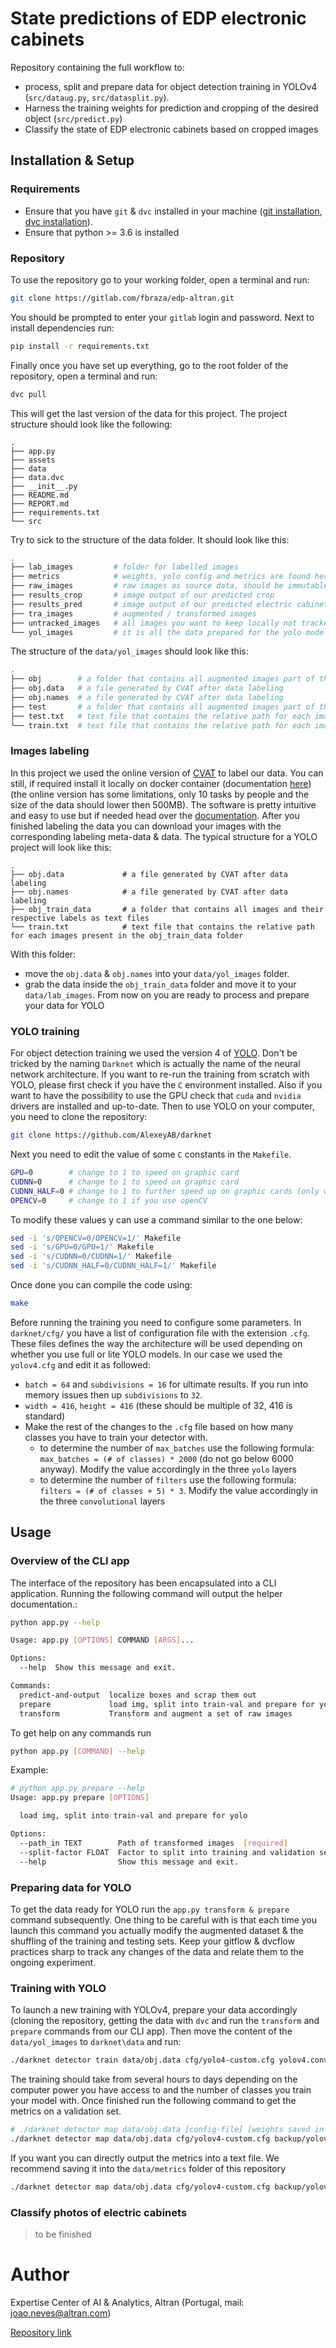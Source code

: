 # State predictions of EDP electronic cabinets

Repository containing the full workflow to:

- process, split and prepare data for object detection training in YOLOv4 (`src/dataug.py`, `src/datasplit.py`). 
- Harness the training weights for prediction and cropping of the desired object (`src/predict.py`)
- Classify the state of EDP electronic cabinets based on cropped images

## Installation & Setup

### **Requirements**

- Ensure that you have `git` & `dvc` installed in your machine ([git installation](https://git-scm.com/book/en/v2/Getting-Started-Installing-Git), [dvc installation](https://dvc.org/doc/install)).
- Ensure that python >= 3.6 is installed

### **Repository**

To use the repository go to your working folder, open a terminal and run:

```bash
git clone https://gitlab.com/fbraza/edp-altran.git
```

You should be prompted to enter your `gitlab` login and password. Next to install dependencies run:

```bash
pip install -r requirements.txt
```

Finally once you have set up everything, go to the root folder of the repository, open a terminal and run:

```bash
dvc pull
```

This will get the last version of the data for this project. The project structure should look like the following:

```
.
├── app.py
├── assets
├── data
├── data.dvc
├── __init__.py
├── README.md
├── REPORT.md
├── requirements.txt
└── src
```

Try to sick to the structure of the data folder. It should look like this:

```bash
.
├── lab_images         # folder for labelled images
├── metrics            # weights, yolo config and metrics are found here
├── raw_images         # raw images as source data, should be immutable
├── results_crop       # image output of our predicted crop
├── results_pred       # image output of our predicted electric cabinet 
├── tra_images         # augmented / transformed images
├── untracked_images   # all images you want to keep locally not tracked by dvc
└── yol_images         # it is all the data prepared for the yolo model
```

The structure of the `data/yol_images` should look like this:

```bash
.
├── obj        # a folder that contains all augmented images part of the training set
├── obj.data   # a file generated by CVAT after data labeling
├── obj.names  # a file generated by CVAT after data labeling
├── test       # a folder that contains all augmented images part of the validation / testing set
├── test.txt   # text file that contains the relative path for each images present in the testing set
└── train.txt  # text file that contains the relative path for each images present in the training set
```

### **Images labeling**

In this project we used the online version of [CVAT](https://cvat.org/) to label our data. You can still, if required install it locally on docker container (documentation [here](https://github.com/openvinotoolkit/cvat/blob/develop/cvat/apps/documentation/installation.md)) (the online version has some limitations, only 10 tasks by people and the size of the data should lower then 500MB). The software is pretty intuitive and easy to use but if needed head over the [documentation](https://github.com/openvinotoolkit/cvat/blob/develop/cvat/apps/documentation/user_guide.md). After you finished labeling the data you can download your images with the corresponding labeling meta-data & data. The typical structure for a YOLO project will look like this:

```
.
├── obj.data             # a file generated by CVAT after data labeling
├── obj.names            # a file generated by CVAT after data labeling
├── obj_train_data       # a folder that contains all images and their respective labels as text files
└── train.txt            # text file that contains the relative path for each images present in the obj_train_data folder
```

With this folder:

- move the `obj.data` & `obj.names` into your `data/yol_images` folder.
- grab the data inside the `obj_train_data` folder and move it to your `data/lab_images`. From now on you are ready to process and prepare your data for YOLO

### **YOLO training**

For object detection training we used the version 4 of [YOLO](https://github.com/AlexeyAB/darknet). Don't be tricked by the naming `Darknet` which is actually the name of the neural network architecture. If you want to re-run the training from scratch with YOLO, please first check if you have the `C` environment installed. Also if you want to have the possibility to use the GPU check that `cuda` and `nvidia` drivers are installed and up-to-date. Then to use YOLO on your computer, you need to clone the repository:

```bash
git clone https://github.com/AlexeyAB/darknet
```

Next you need to edit the value of some `C` constants in the `Makefile`.

```bash
GPU=0        # change to 1 to speed on graphic card
CUDNN=0      # change to 1 to speed on graphic card
CUDNN_HALF=0 # change to 1 to further speed up on graphic cards (only works for powerful GPU)
OPENCV=0     # change to 1 if you use openCV
```

To modify these values y can use a command similar to the one below:

```bash
sed -i 's/OPENCV=0/OPENCV=1/' Makefile
sed -i 's/GPU=0/GPU=1/' Makefile
sed -i 's/CUDNN=0/CUDNN=1/' Makefile
sed -i 's/CUDNN_HALF=0/CUDNN_HALF=1/' Makefile
```

Once done you can compile the code using:

```bash
make
```

Before running the training you need to configure some parameters. In `darknet/cfg/` you have a list of configuration file with the extension `.cfg`. These files defines the way the architecture will be used depending on whether you use full or lite YOLO models. In our case we used the `yolov4.cfg` and edit it as followed:

- `batch = 64` and `subdivisions = 16` for ultimate results. If you run into memory issues then up `subdivisions` to `32`.
- `width = 416`, `height = 416` (these should be multiple of 32, 416 is standard)
- Make the rest of the changes to the `.cfg` file based on how many classes you have to train your detector with.
  - to determine the number of `max_batches` use the following formula: `max_batches = (# of classes) * 2000` (do not go below 6000 anyway). Modify the value accordingly in the three `yolo` layers
  - to determine the number of `filters` use the following formula: `filters = (# of classes + 5) * 3`. Modify the value accordingly in the three `convolutional` layers

## Usage

### **Overview of the CLI app**

The interface of the repository has been encapsulated into a CLI application.  Running the following command will output the helper documentation.:

```bash
python app.py --help

Usage: app.py [OPTIONS] COMMAND [ARGS]...

Options:
  --help  Show this message and exit.

Commands:
  predict-and-output  localize boxes and scrap them out
  prepare             load img, split into train-val and prepare for yolo
  transform           Transform and augment a set of raw images
```

To get help on any commands run

```bash
python app.py [COMMAND] --help
```

Example:

```bash
# python app.py prepare --help
Usage: app.py prepare [OPTIONS]

  load img, split into train-val and prepare for yolo

Options:
  --path_in TEXT        Path of transformed images  [required]
  --split-factor FLOAT  Factor to split into training and validation sets
  --help                Show this message and exit.
```

### **Preparing data for YOLO**

To get the data ready for YOLO run the `app.py transform & prepare` command subsequently. One thing to be careful with is that each time you launch this command you actually modify the augmented dataset & the shuffling of the training and testing sets. Keep your gitflow & dvcflow practices sharp to track any changes of the data and relate them to the ongoing experiment.

### **Training with YOLO**

To launch a new training with YOLOv4, prepare your data accordingly (cloning the repository, getting the data with `dvc` and run the `transform` and `prepare` commands from our CLI app). Then move the content of the `data/yol_images` to `darknet\data` and run:

```bash
./darknet detector train data/obj.data cfg/yolo4-custom.cfg yolov4.conv.137 -map
```

The training should take from several hours to days depending on the computer power you have access to and the number of classes you train your model with. Once finished run the following command to get the metrics on a validation set.

```bash
# ./darknet detector map data/obj.data [config-file] [weights saved in the darknet/backup folder]
./darknet detector map data/obj.data cfg/yolov4-custom.cfg backup/yolov4-custom_5000.weights
```

If you want you can directly output the metrics into a text file. We recommend saving it into the `data/metrics` folder of this repository

```bash
./darknet detector map data/obj.data cfg/yolov4-custom.cfg backup/yolov4-custom_5000.weights > [your_repo]/data/metrics.txt
```

### **Classify photos of electric cabinets**

> to be finished

# Author

Expertise Center of AI & Analytics, Altran (Portugal, mail: joao.neves@altran.com)

[Repository link](https://gitlab.com/fbraza/edp-altran)